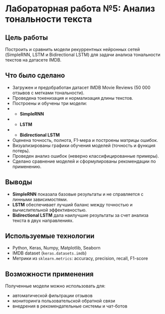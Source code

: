 # Лабораторная работа №5: Анализ тональности текста

## Цель работы
Построить и сравнить модели рекуррентных нейронных сетей (SimpleRNN, LSTM и Bidirectional LSTM) для задачи анализа тональности текстов на датасете IMDB.

## Что было сделано
- Загружен и предобработан датасет IMDB Movie Reviews (50 000 отзывов с метками тональности).
- Проведена токенизация и нормализация длины текстов.
- Построены и обучены три модели:
- - **SimpleRNN**
- - **LSTM**
- - **Bidirectional LSTM**
- Оценена точность, полнота, F1-мера и построены матрицы ошибок.
- Визуализированы графики обучения моделей (точность и функция потерь).
- Проведен анализ ошибок (неверно классифицированные примеры).
- Сделано сравнение моделей и сформулированы рекомендации по применению.

## Выводы
- **SimpleRNN** показала базовые результаты и не справляется с линными зависимостями.
- **LSTM** обеспечивает лучший баланс между точностью и вычислительной эффективностью.
- **Bidirectional LSTM** дала наилучшие результаты за счет анализа текста в двух направлениях.

## Используемые технологии
- Python, Keras, Numpy, Matplotlib, Seaborn
- IMDB dataset (`keras.datasets.imdb`)
- Метрики из `sklearn.metrics`: accuracy, precision, recall, F1-score

## Возможности применения

Полученные модели можно использовать для:
- автоматической фильтрации отзывов
- мониторинга пользовательской обратной связи
- внедрения в рекомендательные системы и чат-ботов
